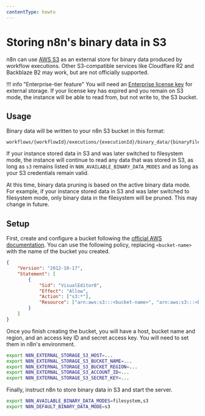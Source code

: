 ```yaml
---
contentType: howto
---
```


# Storing n8n's binary data in S3

n8n can use [AWS S3](https://docs.aws.amazon.com/AmazonS3/latest/userguide/Welcome.html) as an external store for binary data produced by workflow executions. Other S3-compatible services like Cloudflare R2 and Backblaze B2 may work, but are not officially supported.

!!! info "Enterprise-tier feature"
    You will need an [Enterprise license key](/enterprise-key/) for external storage. If your license key has expired and you remain on S3 mode, the instance will be able to read from, but not write to, the S3 bucket.

## Usage

Binary data will be written to your n8n S3 bucket in this format:

```
workflows/{workflowId}/executions/{executionId}/binary_data/{binaryFileId}
```

If your instance stored data in S3 and was later switched to filesystem mode, the instance will continue to read any data that was stored in S3, as long as `s3` remains listed in `N8N_AVAILABLE_BINARY_DATA_MODES` and as long as your S3 credentials remain valid.

At this time, binary data pruning is based on the active binary data mode. For example, if your instance stored data in S3 and was later switched to filesystem mode, only binary data in the filesystem will be pruned. This may change in future.

## Setup

First, create and configure a bucket following the [official AWS documentation](https://docs.aws.amazon.com/AmazonS3/latest/userguide/creating-bucket.html). You can use the following policy, replacing `<bucket-name>` with the name of the bucket you created.

```json
{
	"Version": "2012-10-17",
	"Statement": [
		{
			"Sid": "VisualEditor0",
			"Effect": "Allow",
			"Action": ["s3:*"],
			"Resource": ["arn:aws:s3:::<bucket-name>", "arn:aws:s3:::<bucket-name>/*"]
		}
	]
}
```

Once you finish creating the bucket, you will have a host, bucket name and region, and an access key ID and secret access key. You will need to set them in n8n's environment.

```sh
export N8N_EXTERNAL_STORAGE_S3_HOST=...
export N8N_EXTERNAL_STORAGE_S3_BUCKET_NAME=...
export N8N_EXTERNAL_STORAGE_S3_BUCKET_REGION=...
export N8N_EXTERNAL_STORAGE_S3_ACCOUNT_ID=...
export N8N_EXTERNAL_STORAGE_S3_SECRET_KEY=...
```

Finally, instruct n8n to store binary data in S3 and start the server.

```sh
export N8N_AVAILABLE_BINARY_DATA_MODES=filesystem,s3
export N8N_DEFAULT_BINARY_DATA_MODE=s3
```
